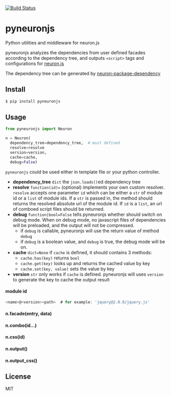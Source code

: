 [![Build Status](https://travis-ci.org/neuron-js/pyneuron.svg?branch=master)](https://travis-ci.org/neuron-js/pyneuron)

# pyneuronjs

Python utilities and middleware for neuron.js

pyneuronjs analyzes the dependencies from user defined facades according to the dependency tree, and outputs `<script>` tags and configurations for [neuron.js](https://github.com/kaelzhang/neuron) 

The dependency tree can be generated by [neuron-package-dependency](https://github.com/neuron-js/neuron-package-dependency)

## Install

```sh
$ pip install pyneuronjs
```

## Usage

```py
from pyneuronjs import Neuron

n = Neuron(
  dependency_tree=dependency_tree,  # must defined
  resolve=resolve
  version=version,                  
  cache=cache,
  debug=False)
```

`pyneuronjs` could be used either in template file or your python controller.

- **dependency_tree** `dict` the `json.loads()`ed dependency tree
- **resolve** `function(id)=` (optional) implements your own custom resolver. `resolve` accepts one parameter `id` which can be either a `str` of module id or a `list` of module ids. If a `str` is passed in, the method should returns the resolved absolute url of the module id. If `id` is a `list`, an url of comboed script files should be returned.
- **debug** `function|bool=False` tells pyneuronjs whether should switch on debug mode. When on debug mode, no javascript files of dependencies will be preloaded, and the output will not be compressed.
  - if `debug` is callable, pyneuronjs will use the return value of method `debug`
  - if `debug` is a boolean value, and `debug` is true, the debug mode will be on.
- **cache** `dict=None` if `cache` is defined, it should contains 3 methods:
  - `cache.has(key)` returns `bool`
  - `cache.get(key)` looks up and returns the cached value by key
  - `cache.set(key, value)` sets the value by key
- **version** `str` only works if `cache` is defined. pyneuronjs will uses `version`
to generate the key to cache the output result

#### module id

```js
<name>@<version><path>  # for example: 'jquery@2.0.0/jquery.js'
```

#### n.facade(entry, data)

#### n.combo(id...)

#### n.css(id)

#### n.output()

#### n.output_css()

## License

MIT
